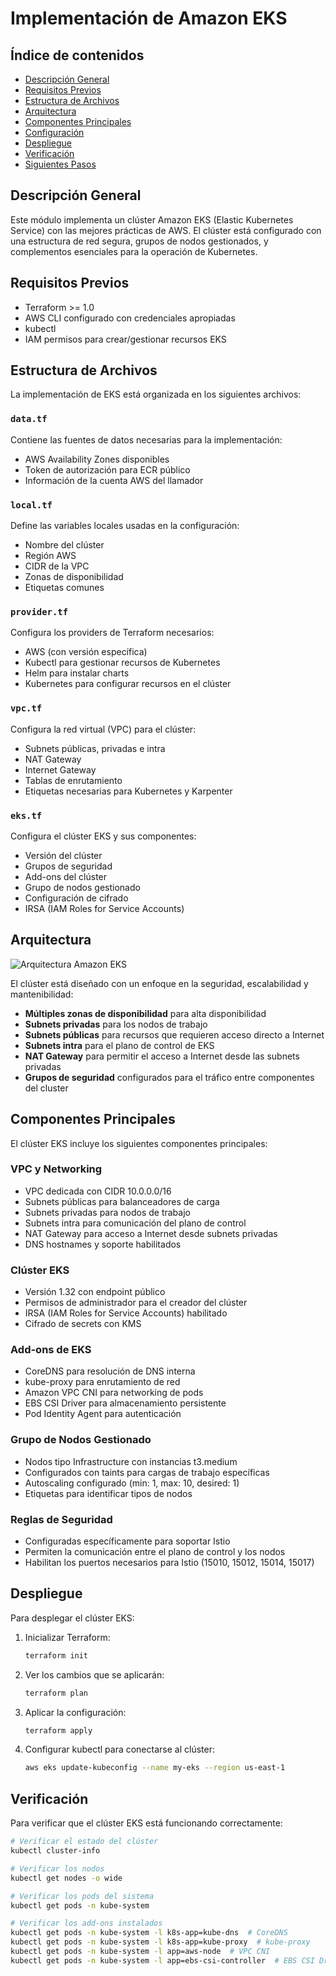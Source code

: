 # Implementación de Amazon EKS

## Índice de contenidos
* [Descripción General](#descripcion)
* [Requisitos Previos](#requisitos)
* [Estructura de Archivos](#estructura)
* [Arquitectura](#arquitectura)
* [Componentes Principales](#componentes)
* [Configuración](#configuracion)
* [Despliegue](#despliegue)
* [Verificación](#verificacion)
* [Siguientes Pasos](#siguientes)

<a name="descripcion"></a>
## Descripción General
Este módulo implementa un clúster Amazon EKS (Elastic Kubernetes Service) con las mejores prácticas de AWS. El clúster está configurado con una estructura de red segura, grupos de nodos gestionados, y complementos esenciales para la operación de Kubernetes.

<a name="requisitos"></a>
## Requisitos Previos
- Terraform >= 1.0
- AWS CLI configurado con credenciales apropiadas
- kubectl
- IAM permisos para crear/gestionar recursos EKS

<a name="estructura"></a>
## Estructura de Archivos

La implementación de EKS está organizada en los siguientes archivos:

### `data.tf`
Contiene las fuentes de datos necesarias para la implementación:
- AWS Availability Zones disponibles
- Token de autorización para ECR público
- Información de la cuenta AWS del llamador

### `local.tf`
Define las variables locales usadas en la configuración:
- Nombre del clúster
- Región AWS
- CIDR de la VPC
- Zonas de disponibilidad
- Etiquetas comunes

### `provider.tf`
Configura los providers de Terraform necesarios:
- AWS (con versión específica)
- Kubectl para gestionar recursos de Kubernetes
- Helm para instalar charts
- Kubernetes para configurar recursos en el clúster

### `vpc.tf`
Configura la red virtual (VPC) para el clúster:
- Subnets públicas, privadas e intra
- NAT Gateway
- Internet Gateway
- Tablas de enrutamiento
- Etiquetas necesarias para Kubernetes y Karpenter

### `eks.tf`
Configura el clúster EKS y sus componentes:
- Versión del clúster
- Grupos de seguridad
- Add-ons del clúster
- Grupo de nodos gestionado
- Configuración de cifrado
- IRSA (IAM Roles for Service Accounts)

<a name="arquitectura"></a>
## Arquitectura

![Arquitectura Amazon EKS](./eks-blueprint.svg)

El clúster está diseñado con un enfoque en la seguridad, escalabilidad y mantenibilidad:

- **Múltiples zonas de disponibilidad** para alta disponibilidad
- **Subnets privadas** para los nodos de trabajo
- **Subnets públicas** para recursos que requieren acceso directo a Internet
- **Subnets intra** para el plano de control de EKS
- **NAT Gateway** para permitir el acceso a Internet desde las subnets privadas
- **Grupos de seguridad** configurados para el tráfico entre componentes del cluster

<a name="componentes"></a>
## Componentes Principales

El clúster EKS incluye los siguientes componentes principales:

### VPC y Networking
- VPC dedicada con CIDR 10.0.0.0/16
- Subnets públicas para balanceadores de carga
- Subnets privadas para nodos de trabajo
- Subnets intra para comunicación del plano de control
- NAT Gateway para acceso a Internet desde subnets privadas
- DNS hostnames y soporte habilitados

### Clúster EKS
- Versión 1.32 con endpoint público
- Permisos de administrador para el creador del clúster
- IRSA (IAM Roles for Service Accounts) habilitado
- Cifrado de secrets con KMS

### Add-ons de EKS
- CoreDNS para resolución de DNS interna
- kube-proxy para enrutamiento de red
- Amazon VPC CNI para networking de pods
- EBS CSI Driver para almacenamiento persistente
- Pod Identity Agent para autenticación

### Grupo de Nodos Gestionado
- Nodos tipo Infrastructure con instancias t3.medium
- Configurados con taints para cargas de trabajo específicas
- Autoscaling configurado (min: 1, max: 10, desired: 1)
- Etiquetas para identificar tipos de nodos

### Reglas de Seguridad
- Configuradas específicamente para soportar Istio
- Permiten la comunicación entre el plano de control y los nodos
- Habilitan los puertos necesarios para Istio (15010, 15012, 15014, 15017)

<a name="despliegue"></a>
## Despliegue

Para desplegar el clúster EKS:

1. Inicializar Terraform:
   ```bash
   terraform init
   ```

2. Ver los cambios que se aplicarán:
   ```bash
   terraform plan
   ```

3. Aplicar la configuración:
   ```bash
   terraform apply
   ```

4. Configurar kubectl para conectarse al clúster:
   ```bash
   aws eks update-kubeconfig --name my-eks --region us-east-1
   ```

<a name="verificacion"></a>
## Verificación

Para verificar que el clúster EKS está funcionando correctamente:

```bash
# Verificar el estado del clúster
kubectl cluster-info

# Verificar los nodos
kubectl get nodes -o wide

# Verificar los pods del sistema
kubectl get pods -n kube-system

# Verificar los add-ons instalados
kubectl get pods -n kube-system -l k8s-app=kube-dns  # CoreDNS
kubectl get pods -n kube-system -l k8s-app=kube-proxy  # kube-proxy
kubectl get pods -n kube-system -l app=aws-node  # VPC CNI
kubectl get pods -n kube-system -l app=ebs-csi-controller  # EBS CSI Driver
```



